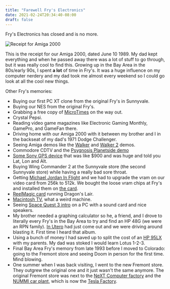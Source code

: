 ```yaml
---
title: "Farewell Fry's Electronics"
date: 2021-02-24T20:34:40-08:00
draft: false
---
```


Fry's Electronics has closed and is no more.

![Receipt for Amiga 2000](/images/amiga-frys.jpg)

This is the receipt for our Amiga 2000, dated June 10 1989. My dad kept everything and when he passed away there was a lot of stuff to go through, but it was really cool to find this. Growing up in the Bay Area in the 80s/early 90s, I spent **a lot** of time in Fry's. It was a huge influence on my computer nerdery and my dad took me almost every weekend so I could go look at all the cool new things. 

Other Fry's memories:

- Buying our first PC XT clone from the original Fry's in Sunnyvale.
- Buying our NES from the original Fry's.
- Grabbing a free copy of [MicroTimes](https://blzimg.github.io/Microtimes/Microtimes.html) on the way out.
- Crystal Pepsi.
- Reading video game magazines like Electronic Gaming Monthly, GamePro, and GameFan there.
- Driving home with our Amiga 2000 with it between my brother and I in the backseat of my dad's 1971 Dodge Challenger. 
- Seeing Amiga demos like the [Walker](https://www.youtube.com/watch?v=eaMDyHc6438) and [Walker 2](https://www.youtube.com/watch?v=-ar0hMGA5KM) demos.
- Commodore CDTV and the [Psygnosis Planetside demo](https://www.youtube.com/watch?v=-jlFe-VBK1M)
- [Some Sony GPS device](http://retro-gps.info/Sony/Sony-Pyxis-IPS-360/index.html) that was like $900 and was huge and told you Lat, Lon and Alt.
- Buying Wing Commander 2 at the Sunnyvale store (the second Sunnyvale store) while having a really bad sore throat.
- Getting [Michael Jordan In Flight](https://en.wikipedia.org/wiki/Michael_Jordan_in_Flight) and we had to upgrade the vram on our video card from 256k to 512k. We bought the loose vram chips at Fry's and installed them on [the card](http://www.vgamuseum.info/index.php/cards/item/498-video-seven-l1a4199).
- [ReelMagic card](https://en.wikipedia.org/wiki/RealMagic) running Dragon's Lair.
- [Macintosh TV](https://en.wikipedia.org/wiki/Macintosh_TV), what a weird machine.
- Seeing [Space Quest 3 intro](https://www.youtube.com/watch?v=PNbXTKuObCQ) on a PC with a sound card and nice speakers. 
- My brother needed a graphing calculator so he, a friend, and I drove to literally every Fry's in the Bay Area to try and find an HP 48G (we were an RPN family). [In Utero](https://en.wikipedia.org/wiki/In_Utero) had just come out and we were driving around blasting it. First time I heard that album.
- Using a bunch of money I had saved up to split the cost of an [HP 95LX](https://en.wikipedia.org/wiki/HP_95LX) with my parents. My dad was stoked I would learn Lotus 1-2-3.
- Final Bay Area Fry's memory from late 1993 before I moved to Colorado: going to the Fremont store and seeing Doom in person for the first time. Mind blowing.
- One summer when I was back visiting, I went to the new Fremont store. They outgrew the original one and it just wasn't the same anymore. The original Fremont store was next to the [NeXT Computer factory](https://www.cultofmac.com/617676/a-brief-history-of-steve-jobs-automated-factory-at-next-cook-book-leftovers/) and the [NUMMI car plant](https://en.wikipedia.org/wiki/NUMMI), which is now the [Tesla Factory](https://en.wikipedia.org/wiki/Tesla_Fremont_Factory).
